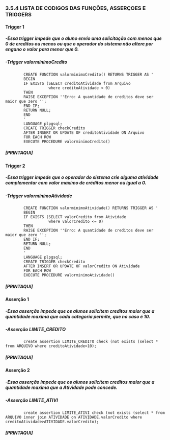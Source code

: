 ### 3.5.4	LISTA DE CODIGOS DAS FUNÇÕES, ASSERÇOES E TRIGGERS<br>

#### Trigger 1<br>
   ##### -Essa trigger impede que o aluno envio uma solicitação com menos que 0 de creditos ou menos ou que o operador do sistema não altere por engano o valor para menor que 0.<br>
   ##### -Trigger valorminimoCredito<br>

   			CREATE FUNCTION valorminimoCredito() RETURNS TRIGGER AS '
			BEGIN
			IF EXISTS (SELECT creditoAtividade from Arquivo
					   where creditoAtividade < 0)
			THEN
			RAISE EXCEPTION ''Erro: A quantidade de creditos deve ser maior que zero '';
			END IF;
			RETURN NULL;
			END
			'
			LANGUAGE plpgsql;
			CREATE TRIGGER checkCredito
			AFTER INSERT OR UPDATE OF creditoAtividade ON Arquivo
			FOR EACH ROW
			EXECUTE PROCEDURE valorminimoCredito()

##### [PRINTAQUI]<br>


#### Trigger 2<br>
   ##### -Essa trigger impede que o operador do sistema crie alguma atividade complementar com valor maximo de créditos menor ou igual a 0.<br>
   ##### -Trigger valorminimoAtividade<br>
   
			CREATE FUNCTION valorminimoAtividade() RETURNS TRIGGER AS '
			BEGIN
			IF EXISTS (SELECT valorCredito from Atividade
					   where valorCredito <= 0)
			THEN
			RAISE EXCEPTION ''Erro: A quantidade de creditos deve ser maior que zero '';
			END IF;
			RETURN NULL;
			END
			'
			LANGUAGE plpgsql;
			CREATE TRIGGER checkCredito
			AFTER INSERT OR UPDATE OF valorCredito ON Atividade
			FOR EACH ROW
			EXECUTE PROCEDURE valorminimoAtividade()
			
##### [PRINTAQUI]<br>


#### Asserção 1<br>
   ##### -Essa asserção impede que os alunos solicitem creditos maior que a quantidade maxima que cada categoria permite, que no caso é 10.<br>
   ##### -Asserção LIMITE_CREDITO<br>
   
			create assertion LIMITE_CREDITO check (not exists (select * from ARQUIVO where creditoAtividade>10);
			
##### [PRINTAQUI]<br>

#### Asserção 2<br>
   ##### -Essa asserção impede que os alunos solicitem creditos maior que a quantidade maxima que a Atividade pode concede.<br>
   ##### -Asserção LIMITE_ATIVI<br>   

			create assertion LIMITE_ATIVI check (not exists (select * from ARQUIVO inner join ATIVIDADE on ATIVIDADE.valorCredito where creditoAtividade>ATIVIDADE.valorCredito);
			
##### [PRINTAQUI]<br>

